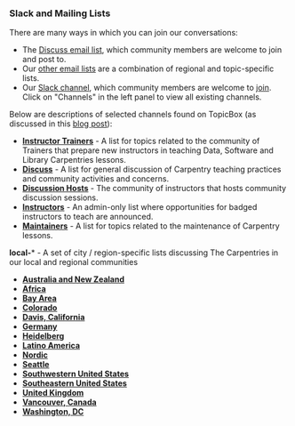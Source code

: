### Slack and Mailing Lists

There are many ways in which you can join our conversations:

- The [Discuss email list](http://carpentries.topicbox.com/groups/discuss), which community members are welcome to join and post to.
- Our [other email lists](https://carpentries.org/community/#mailing-lists) are a combination of regional and topic-specific lists.
- Our [Slack channel](https://swcarpentry.slack.com/), which community members are welcome to [join](https://swc-slack-invite.herokuapp.com/).  Click on "Channels" in the left panel to view all existing channels.

Below are descriptions of selected channels found on TopicBox (as discussed in this [blog post](https://carpentries.org/blog/2020/04/channels-to-join-topicbox/)):

- [**Instructor Trainers**](https://carpentries.topicbox.com/groups/trainers) - A list for topics related to the community of Trainers that prepare new instructors in teaching Data, Software and Library Carpentries lessons. 
- [**Discuss**](https://carpentries.topicbox.com/groups/discuss) - A list for general discussion of Carpentry teaching practices and community activities and concerns. 
- [**Discussion Hosts**](https://carpentries.topicbox.com/groups/discussion-hosts) - The community of instructors that hosts community discussion sessions. 
- [**Instructors**](https://carpentries.topicbox.com/groups/instructors) - An admin-only list where opportunities for badged instructors to teach are announced. 
- [**Maintainers**](https://carpentries.topicbox.com/groups/maintainers) - A list for topics related to the maintenance of Carpentry lessons. 

**local-*** - A set of city / region-specific lists discussing The Carpentries in our local and regional communities 

- [**Australia and New Zealand**](https://carpentries.topicbox.com/groups/local-aunz)
- [**Africa**](https://carpentries.topicbox.com/groups/local-africa)
- [**Bay Area**](https://carpentries.topicbox.com/groups/local-africa)
- [**Colorado**](https://carpentries.topicbox.com/groups/local-colorado)
- [**Davis, California**](https://carpentries.topicbox.com/groups/local-davis)
- [**Germany**](https://carpentries.topicbox.com/groups/local-germany)
- [**Heidelberg**](https://carpentries.topicbox.com/groups/local-heidelberg)
- [**Latino America**](https://carpentries.topicbox.com/groups/local-latinoamerica)
- [**Nordic**](https://carpentries.topicbox.com/groups/local-nordic)
- [**Seattle**](https://carpentries.topicbox.com/groups/local-seattle)
- [**Southwestern United States**](https://carpentries.topicbox.com/groups/local-swusa)
- [**Southeastern United States**](https://carpentries.topicbox.com/groups/local-libcarpentry-southeast-u)
- [**United Kingdom**](https://carpentries.topicbox.com/groups/local-uk)
- [**Vancouver, Canada**](https://carpentries.topicbox.com/groups/local-vancouver)
- [**Washington, DC**](https://carpentries.topicbox.com/groups/local-dc)

